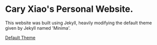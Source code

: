 # Cary Xiao's Personal Website.

This website was built using Jekyll, heavily modifying the default theme given by Jekyll named 'Minima'.

[Default Theme](https://jekyll.github.io/minima/)

